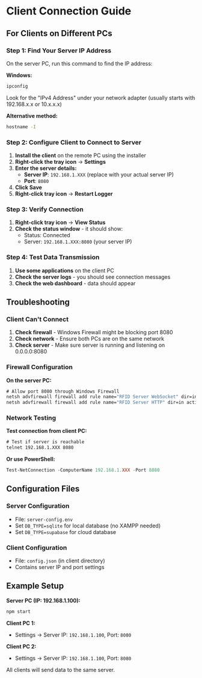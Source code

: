 # Client Connection Guide

## For Clients on Different PCs

### Step 1: Find Your Server IP Address

On the server PC, run this command to find the IP address:

**Windows:**
```cmd
ipconfig
```
Look for the "IPv4 Address" under your network adapter (usually starts with 192.168.x.x or 10.x.x.x)

**Alternative method:**
```cmd
hostname -I
```

### Step 2: Configure Client to Connect to Server

1. **Install the client** on the remote PC using the installer
2. **Right-click the tray icon** → **Settings**
3. **Enter the server details:**
   - **Server IP**: `192.168.1.XXX` (replace with your actual server IP)
   - **Port**: `8080`
4. **Click Save**
5. **Right-click tray icon** → **Restart Logger**

### Step 3: Verify Connection

1. **Right-click tray icon** → **View Status**
2. **Check the status window** - it should show:
   - Status: Connected
   - Server: `192.168.1.XXX:8080` (your server IP)

### Step 4: Test Data Transmission

1. **Use some applications** on the client PC
2. **Check the server logs** - you should see connection messages
3. **Check the web dashboard** - data should appear

## Troubleshooting

### Client Can't Connect

1. **Check firewall** - Windows Firewall might be blocking port 8080
2. **Check network** - Ensure both PCs are on the same network
3. **Check server** - Make sure server is running and listening on 0.0.0.0:8080

### Firewall Configuration

**On the server PC:**
```cmd
# Allow port 8080 through Windows Firewall
netsh advfirewall firewall add rule name="RFID Server WebSocket" dir=in action=allow protocol=TCP localport=8080
netsh advfirewall firewall add rule name="RFID Server HTTP" dir=in action=allow protocol=TCP localport=3000
```

### Network Testing

**Test connection from client PC:**
```cmd
# Test if server is reachable
telnet 192.168.1.XXX 8080
```

**Or use PowerShell:**
```powershell
Test-NetConnection -ComputerName 192.168.1.XXX -Port 8080
```

## Configuration Files

### Server Configuration
- File: `server-config.env`
- Set `DB_TYPE=sqlite` for local database (no XAMPP needed)
- Set `DB_TYPE=supabase` for cloud database

### Client Configuration
- File: `config.json` (in client directory)
- Contains server IP and port settings

## Example Setup

**Server PC (IP: 192.168.1.100):**
```bash
npm start
```

**Client PC 1:**
- Settings → Server IP: `192.168.1.100`, Port: `8080`

**Client PC 2:**
- Settings → Server IP: `192.168.1.100`, Port: `8080`

All clients will send data to the same server.

